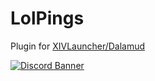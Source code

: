 # LolPings

Plugin for [XIVLauncher/Dalamud](https://goatcorp.github.io/)

[![Discord Banner](https://discord.com/api/guilds/669688899248979968/widget.png?style=banner2)](https://discord.gg/rSucAJ6A7u)
